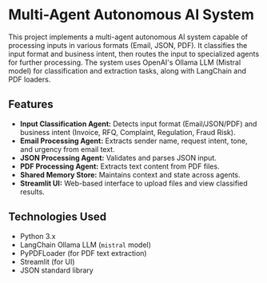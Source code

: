 # Multi-Agent Autonomous AI System

This project implements a multi-agent autonomous AI system capable of processing inputs in various formats (Email, JSON, PDF). It classifies the input format and business intent, then routes the input to specialized agents for further processing. The system uses OpenAI's Ollama LLM (Mistral model) for classification and extraction tasks, along with LangChain and PDF loaders.

## Features

- **Input Classification Agent:** Detects input format (Email/JSON/PDF) and business intent (Invoice, RFQ, Complaint, Regulation, Fraud Risk).
- **Email Processing Agent:** Extracts sender name, request intent, tone, and urgency from email text.
- **JSON Processing Agent:** Validates and parses JSON input.
- **PDF Processing Agent:** Extracts text content from PDF files.
- **Shared Memory Store:** Maintains context and state across agents.
- **Streamlit UI:** Web-based interface to upload files and view classified results.

## Technologies Used

- Python 3.x
- LangChain Ollama LLM (`mistral` model)
- PyPDFLoader (for PDF text extraction)
- Streamlit (for UI)
- JSON standard library
